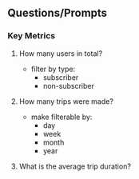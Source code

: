 ## Questions/Prompts

### Key Metrics

1. How many users in total?
    - filter by type:
        * subscriber
        * non-subscriber
2. How many trips were made?
    - make filterable by:
        * day
        * week
        * month
        * year

3. What is the average trip duration?

